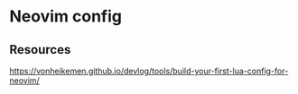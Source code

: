 # Neovim config

## Resources
https://vonheikemen.github.io/devlog/tools/build-your-first-lua-config-for-neovim/
